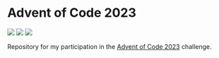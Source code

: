 # Advent of Code 2023

![](https://img.shields.io/badge/Day%20📅-20-blue)
![](https://img.shields.io/badge/Stars%20⭐-18-yellow)
![](https://img.shields.io/badge/Days%20Completed%20✅-9-darkgreen)

Repository for my participation in the [Advent of Code 2023](https://adventofcode.com/2023) challenge.
